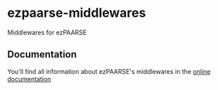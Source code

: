 # ezpaarse-middlewares
Middlewares for ezPAARSE

## Documentation
You'll find all information about ezPAARSE's middlewares in the [online documentation](https://ezpaarse-project.github.io/ezpaarse/development/middlewares.html)
